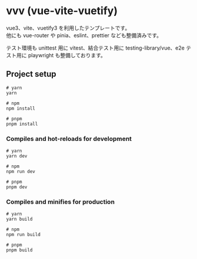 # vvv (vue-vite-vuetify)

vue3、vite、vuetify3 を利用したテンプレートです。  
他にも vue-router や pinia、eslint、prettier なども整備済みです。

テスト環境も unittest 用に vitest、結合テスト用に testing-library/vue、e2e テスト用に playwright も整備しております。

## Project setup

```
# yarn
yarn

# npm
npm install

# pnpm
pnpm install
```

### Compiles and hot-reloads for development

```
# yarn
yarn dev

# npm
npm run dev

# pnpm
pnpm dev
```

### Compiles and minifies for production

```
# yarn
yarn build

# npm
npm run build

# pnpm
pnpm build
```

